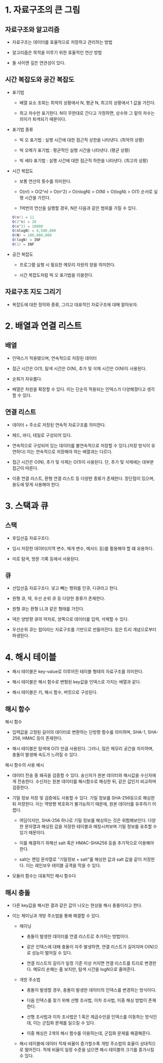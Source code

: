 # 1. 자료구조의 큰 그림

## 자료구조와 알고리즘

- 자료구조는 데이터를 효율적으로 저장하고 관리하는 방법

- 알고리즘은 목적을 이루기 위한 효율적인 연산 방법
- 둘 사이엔 깊은 연관성이 있다.

## 시간 복잡도와 공간 복잡도

- 표기법
    - 배열 요소 조회는 최악의 상황에서 N, 평균 N, 최고의 상황에서 1 값을 가진다.

    - 최고 차수만 표기한다. N이 무한대로 간다고 가정하면, 상수와 그 밑의 차수는 의미가 퇴색되기 때문이다.

- 표기법 종류
    - 빅 오 표기법 : 실행 시간에 대한 점근적 상한을 나타낸다. (최악의 상황)

    - 빅 오메가 표기법 : 평균적인 실행 시간을 나타낸다. (평균 상황)
    - 빅 세타 표기법 : 실행 시간에 대한 점근적 하한을 나타낸다. (최고의 상황)
- 시간 복잡도
    - 보통 연산의 횟수를 의미한다.

    - O(n!) > O(2^n) > O(n^2) > O(nlogN) > O(N) > O(logN) > O(1) 순서로 실행 시간을 가진다.
    - 1억번의 연산을 실행할 경우, N은 다음과 같은 범위를 가질 수 있다.
    
    ```java
    O(n!) = 11
    O(2^n) = 26
    O(n^2) = 10000
    O(nlogN) = 4,500,000
    O(N) = 100,000,000
    O(logN) = INF
    O(1) = INF
    ```
    
- 공간 복잡도
    - 프로그램 실행 시 필요한 메모리 자원의 양을 의미한다.

    - 시간 복잡도처럼 빅 오 표기법을 이용한다.

## 자료구조 지도 그리기

- 복잡도에 대한 정의와 종류, 그리고 대표적인 자료구조에 대해 알아보자.

# 2. 배열과 연결 리스트

## 배열

- 인덱스가 적용됐으며, 연속적으로 저장된 데이터

- 접근 시간은 O(1), 탐색 시간은 O(N), 추가 및 삭제 시간은 O(N)이 사용된다.
- 순회가 자유롭다.
- 배열은 차원을 확장할 수 있다. 이는 단순히 적용되는 인덱스가 다양해졌다고 생각할 수 있다.

## 연결 리스트

- 데이터 + 주소로 저장된 연속적 자료구조를 의미한다.

- 헤드, 바디, 테일로 구성되어 있다.
- 연속적으로 구성되어 있는 데이터를 불연속적으로 저장할 수 있다.(저장 방식이 유연하다) 이는 연속적으로 저장해야 하는 배열과는 다르다.
- 접근 시간은 O(N), 추가 및 삭제는 O(1)이 사용된다. 단, 추가 및 삭제에는 대부분 접근이 따른다.
- 이중 연결 리스트, 환형 연결 리스트 등 다양한 종류가 존재한다. 장단점이 있으며, 용도에 맞게 사용해야 한다.

# 3. 스택과 큐

## 스택

- 후입선출 자료구조다.

- 임시 저장한 데이터(지역 변수, 매개 변수, 메서드 등)를 활용해야 할 떄 유용하다.
- 미로 탐색, 방문 기록 등에서 사용된다.

## 큐

- 선입선출 자료구조다. 넣고 빼는 행위를 인큐, 디큐라고 한다.

- 원형 큐, 덱, 우선 순위 큐 등 다양한 종류가 존재한다.
- 원형 큐는 환형 LL과 같은 형태를 가진다.
- 덱은 양방향 큐의 약자로, 양쪽으로 데이터를 입력, 삭제할 수 있다.
- 우선순위 큐는 힙이라는 자료구조를 기반으로 만들어진다. 힙은 트리 개념으로부터 파생된다.

# 4. 해시 테이블

- 해시 테이블은 key-value로 이루어진 테이블 형태의 자료구조를 의미한다.

- 해시 테이블은 해시 함수로 변형된 key값을 인덱스로 가지는 배열과 같다.
- 해시 테이블은 키, 해시 함수, 버킷으로 구성된다.

## 해시 함수

해시 함수

- 입력값을 고정된 길이의 데이터로 변환하는 단방향 함수를 의미하며, SHA-1, SHA-256, HMAC 등이 존재한다.

- 해시 테이블은 탐색에 O(1) 만큼 사용된다. 그러나, 많은 메모리 공간을 차지하며, 충돌이 발생해 속도가 느려질 수 있다.

해시 함수의 사용 예시

- 데이터 전송 중 왜곡을 검증할 수 있다. 송신자가 원본 데이터와 해시값을 수신자에게 전송한다. 수신자는 원본 데이터를 해시함수로 해싱한 뒤, 같은 값인지 비교하며 검증한다.

- 기밀 정보 저장 및 검증에도 사용할 수 있다. 기밀 정보를 SHA-256등으로 해싱한 뒤 저장한다. 이는 역방향 복호화가 불가능하기 때문에, 원본 데이터를 유추하기 어렵다.
    - 여담이지만, SHA-256 하나로 기밀 정보를 해싱하는 것은 위험해보인다. 다양한 문자열과 해싱된 값을 저장한 테이블과 매칭시켜보며 기밀 정보를 유추할 수 있기
 때문이다.

    - 이를 해결하기 위해선 salt 혹은 HMAC-SHA256 등을 추가적으로 이용해야 한다.
    - salt는 랜덤 문자열로 “기밀정보 + salt”를 해싱한 값과 salt 값을 같이 저장한다. 이는 레인보우 테이블 공격을 막을 수 있다.
- 모듈러 함수는 대표적인 해시 함수다

## 해시 충돌

- 다른 key값을 해시한 결과 같은 값이 나오는 현상을 해시 충돌이라고 한다.

- 이는 체이닝과 개방 주소법을 통해 해결할 수 있다.
    - 체이닝

        - 충돌이 발생한 데이터를 연결 리스트로 추가하는 방법이다.

        - 같은 인덱스에 대해 충돌이 자주 발생하면, 연결 리스트가 길어지며 O(N)으로 성능이 떨어질 수 있다.
        - 연결 리스트의 길이가 일정 기준 이상 커지면 연결 리스트를 트리로 변경한다. 메모리 손해는 좀 보지만, 탐색 시간을 logN으로 줄여준다.
    - 개방 주소법
        - 충돌이 발생할 경우, 충돌이 발생한 데이터의 인덱스를 변경하는 방식이다.

        - 다음 인덱스를 찾기 위해 선형 조사법, 이차 조사법, 이중 해싱 방법이 존재한다.
        - 선형 조사법과 이차 조사법은 1 혹은 제곱수만큼 인덱스를 이동하는 방식인데, 이는 군집화 문제를 일으킬 수 있다.
        - 이중 해싱은 2개의 해시 함수를 이용하는데, 군집화 문제를 해결해준다.
    - 해시 테이블에 데이터 적재 비율이 증가할수록 개방 주소법의 효율이 상대적으로 떨어진다. 적재 비율이 일정 수준을 넘으면 해시 테이블의 크기를 증가시킬 수 있다.

